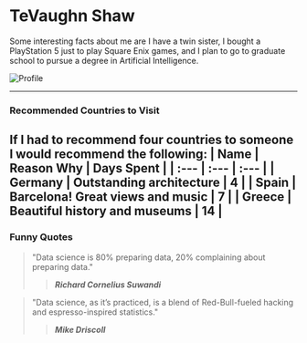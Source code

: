 # TeVaughn Shaw

Some interesting facts about me are I have a twin sister, I bought a PlayStation 5 just to play Square Enix games, and I plan to go to graduate school to pursue a degree in Artificial Intelligence.<br>

![Profile](profile.jpg)

--------
### Recommended Countries to Visit

If I had to recommend four countries to someone I would recommend the following:
| **Name** | **Reason Why** | **Days Spent** |
| :--- | :--- | :--- |
| Germany | Outstanding architecture | 4 |
| Spain | Barcelona! Great views and music | 7 |
| Greece | Beautiful history and museums | 14 |
------
### Funny Quotes
> "Data science is 80% preparing data, 20% complaining about preparing data."
>> ***Richard Cornelius Suwandi***

> "Data science, as it’s practiced, is a blend of Red-Bull-fueled hacking and espresso-inspired statistics."
>> ***Mike Driscoll***